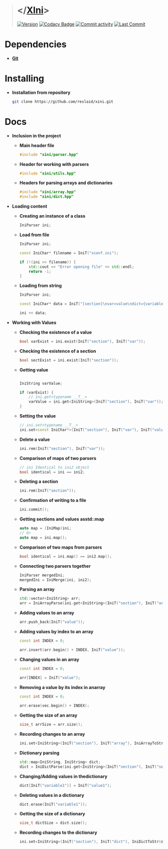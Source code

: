 > # </[XIni](https://github.com/reslaid/xini.git)>
> [![Version](https://img.shields.io/badge/version-0.2.1-gren.svg)](https://github.com/reslaid/xini.git) [![Codacy Badge](https://app.codacy.com/project/badge/Grade/4f58ee8f44234a3497ce62b646b1c899)](https://app.codacy.com/gh/reslaid/xini/dashboard?utm_source=gh&utm_medium=referral&utm_content=&utm_campaign=Badge_grade) [![Commit activity](https://img.shields.io/github/commit-activity/m/reslaid/xini)](https://github.com/reslaid/xjson/commits) [![Last Commit](https://img.shields.io/github/last-commit/reslaid/xini/main)](https://github.com/reslaid/xini/commits)

# **Dependencies**
- [**Git**](https://git-scm.com/downloads)

# Installing
- **Installation from repository**
    ```bash
    git clone https://github.com/reslaid/xini.git
    ```

# Docs

- **Inclusion in the project**

    - **Main header file**
    
        ```cpp
        #include "xini/parser.hpp"
        ```

    - **Header for working with parsers**

        ```cpp
        #include "xini/utils.hpp"
        ```

    - **Headers for parsing arrays and dictionaries**

        ```cpp
        #include "xini/array.hpp"
        #include "xini/dict.hpp"
        ```

- **Loading content**
    
    - **Creating an instance of a class**

        ```cpp
        IniParser ini;
        ```

    - **Load from file**
    
        ```cpp
        IniParser ini;

        const IniChar* filename = IniT("xconf.ini");
    
        if (!(ini >> filename)) {
            std::cout << "Error opening file" << std::endl;
            return -1;
        }
        ```

    - **Loading from string**

        ```cpp
        IniParser ini;

        const IniChar* data = IniT("[section]\nvar=value\ndict={variable1: value1, variable2: value2}\narray=[value1, value2]");
    
        ini << data;
        ```

- **Working with Values**
  - **Checking the existence of a value**

      ```cpp
      bool varExist = ini.exist(IniT("section"), IniT("var"));
      ```

  - **Checking the existence of a section**

      ```cpp
      bool sectExist = ini.exist(IniT("section"));
      ```

  - **Getting value**

      ```cpp

      IniString varValue;

      if (varExist) {
          // ini.get<typename __T__>
          varValue = ini.get<IniString>(IniT("section"), IniT("var"));
      }
      ```

  - **Setting the value**

      ```cpp
      // ini.set<typename __T__>
      ini.set<const IniChar*>(IniT("section"), IniT("var"), IniT("value"));
      ```

  - **Delete a value**

      ```cpp
      ini.rem(IniT("section"), IniT("var"));
      ```

  - **Comparison of maps of two parsers**

      ```cpp
      // ini Identical to ini2 object
      bool identical = ini == ini2;
      ```

  - **Deleting a section**

      ```cpp
      ini.rem(IniT("section"));
      ```

  - **Confirmation of writing to a file**

      ```cpp
      ini.commit();
      ```

  - **Getting sections and values ​​asstd::map**

      ```cpp
      auto map = (IniMap)ini;
      // Or
      auto map = ini.map();
      ```

  - **Comparison of two maps from parsers**

      ```cpp
      bool identical = ini.map() == ini2.map();
      ```

  - **Connecting two parsers together**

      ```cpp
      IniParser mergedIni;
      mergedIni = IniMerge(ini, ini2);
      ```

  - **Parsing an array**

      ```cpp
      std::vector<IniString> arr;
      arr = IniArrayParse(ini.get<IniString>(IniT("section"), IniT("array")));
      ```

  - **Adding values ​​to an array**

      ```cpp
      arr.push_back(IniT("value"));
      ```

  - **Adding values ​​by index to an array**

      ```cpp
      const int INDEX = 0;

      arr.insert(arr.begin() + INDEX, IniT("value"));
      ```

  - **Changing values ​​in an array**

      ```cpp
      const int INDEX = 0;

      arr[INDEX] = IniT("value");
      ```

  - **Removing a value by its index in anarray**

      ```cpp
      const int INDEX = 0;
          
      arr.erase(vec.begin() + INDEX);
      ```

  - **Getting the size of an array**

      ```cpp
      size_t arrSize = arr.size();
      ```

  - **Recording changes to an array**

      ```cpp
      ini.set<IniString>(IniT("section"), IniT("array"), IniArrayToStr(arr));
      ```

  - **Dictionary parsing**

      ```cpp
      std::map<IniString, IniString> dict;
      dict = IniDictParse(ini.get<IniString>(IniT("section"), IniT("section")));
      ```

  - **Changing/Adding values ​​in thedictionary**

      ```cpp
      dict[IniT("variable1")] = IniT("value1");
      ```

  - **Deleting values ​​in a dictionary**

      ```cpp
      dict.erase(IniT("variable1"));
      ```

  - **Getting the size of a dictionary**

      ```cpp
      size_t dictSize = dict.size();
      ```

  - **Recording changes to the dictionary**

      ```cpp
      ini.set<IniString>(IniT("section"), IniT("dict"), IniDictToStr(dict));
      ```
